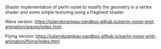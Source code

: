 Shader implementation of perlin noise to modify the geometry in a vertex shader and some simple texturing using a fragment shader.

Wave version: https://julienduranleau-sandbox.github.io/perlin-noise-grid-animation/waves/index.html

Flying version: https://julienduranleau-sandbox.github.io/perlin-noise-grid-animation/flying/index.html
